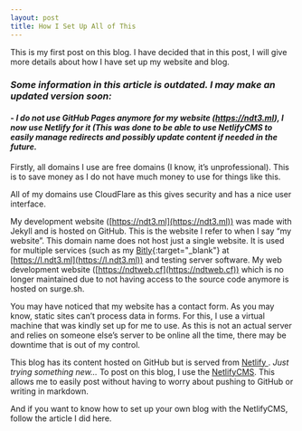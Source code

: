 ```yaml
---
layout: post
title: How I Set Up All of This
---
```

This is my first post on this blog. I have decided that in this post, I will give more details about how I have set up my website and blog.

### *Some information in this article is outdated. I may make an updated version soon:*
#### - *I do not use GitHub Pages anymore for my website (https://ndt3.ml), I now use Netlify for it (This was done to be able to use NetlifyCMS to easily manage redirects and possibly update content if needed in the future.*

Firstly, all domains I use are free domains (I know, it’s unprofessional). This is to save money as I do not have much money to use for things like this.

All of my domains use CloudFlare as this gives security and has a nice user interface.

My development website ([https://ndt3.ml](https://ndt3.ml))
was made with Jekyll and is hosted on GitHub. This is the website I refer to when I say “my website”. This domain name does not host just a single website. It is used for multiple services (such as my [Bitly](https://bitly.com){:target="_blank"} at [https://l.ndt3.ml](https://l.ndt3.ml)) and testing server software. My web development website ([https://ndtweb.cf](https://ndtweb.cf)) which is no longer maintained due to not having access to the source code anymore is hosted on surge.sh.

You may have noticed that my website has a contact form. As you may know, static sites can’t process data in forms. For this, I use a virtual machine that was kindly set up for me to use. As this is not an actual server and relies on someone else’s server to be online all the time, there may be downtime that is out of my control.

This blog has its content hosted on GitHub but is served from [Netlify ](https://netlify.com). *Just trying something new…* To post on this blog, I use the [NetlifyCMS](https://www.netlifycms.org/). This allows me to easily post without having to worry about pushing to GitHub or writing in markdown.

And if you want to know how to set up your own blog with the NetlifyCMS, follow the article I did here.

